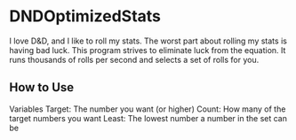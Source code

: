 # DNDOptimizedStats

I love D&D, and I like to roll my stats. The worst part about rolling my stats is having bad luck.
This program strives to eliminate luck from the equation. It runs thousands of rolls per second and selects a set of rolls for you.

## How to Use

Variables
Target: The number you want (or higher)
Count: How many of the target numbers you want
Least: The lowest number a number in the set can be
